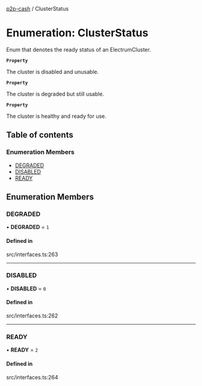 [p2p-cash](../README.md) / ClusterStatus

# Enumeration: ClusterStatus

Enum that denotes the ready status of an ElectrumCluster.

**`Property`**

The cluster is disabled and unusable.

**`Property`**

The cluster is degraded but still usable.

**`Property`**

The cluster is healthy and ready for use.

## Table of contents

### Enumeration Members

- [DEGRADED](ClusterStatus.md#degraded)
- [DISABLED](ClusterStatus.md#disabled)
- [READY](ClusterStatus.md#ready)

## Enumeration Members

### DEGRADED

• **DEGRADED** = ``1``

#### Defined in

src/interfaces.ts:263

___

### DISABLED

• **DISABLED** = ``0``

#### Defined in

src/interfaces.ts:262

___

### READY

• **READY** = ``2``

#### Defined in

src/interfaces.ts:264

